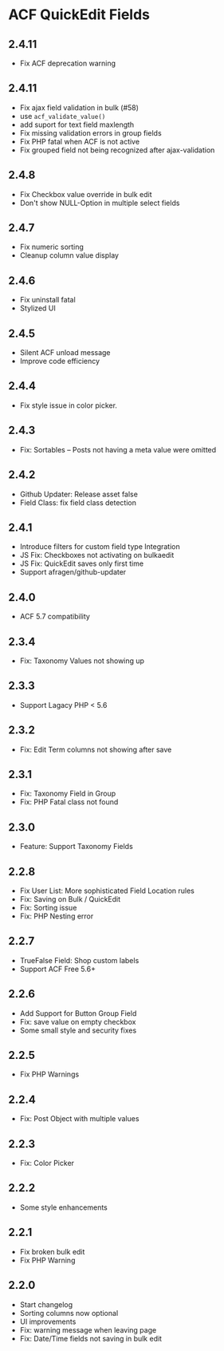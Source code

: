 ACF QuickEdit Fields
====================

2.4.11
-----
 - Fix ACF deprecation warning

2.4.11
-----
 - Fix ajax field validation in bulk (#58)
 - use `acf_validate_value()`
 - add suport for text field maxlength
 - Fix missing validation errors in group fields
 - Fix PHP fatal when ACF is not active
 - Fix grouped field not being recognized after ajax-validation

2.4.8
-----
 - Fix Checkbox value override in bulk edit
 - Don't show NULL-Option in multiple select fields

2.4.7
-----
 - Fix numeric sorting
 - Cleanup column value display

2.4.6
-----
 - Fix uninstall fatal
 - Stylized UI

2.4.5
-----
 - Silent ACF unload message
 - Improve code efficiency

2.4.4
-----
 - Fix style issue in color picker.

2.4.3
-----
 - Fix: Sortables – Posts not having a meta value were omitted

2.4.2
-----
 - Github Updater: Release asset false
 - Field Class: fix field class detection

2.4.1
-----
 - Introduce filters for custom field type Integration
 - JS Fix: Checkboxes not activating on bulkaedit
 - JS Fix: QuickEdit saves only first time
 - Support afragen/github-updater

2.4.0
-----
 - ACF 5.7 compatibility

2.3.4
-----
 - Fix: Taxonomy Values not showing up

2.3.3
-----
 - Support Lagacy PHP < 5.6

2.3.2
-----
 - Fix: Edit Term columns not showing after save

2.3.1
-----
 - Fix: Taxonomy Field in Group
 - Fix: PHP Fatal class not found

2.3.0
-----
 - Feature: Support Taxonomy Fields

2.2.8
-----
 - Fix User List: More sophisticated Field Location rules
 - Fix: Saving on Bulk / QuickEdit
 - Fix: Sorting issue
 - Fix: PHP Nesting error

2.2.7
-----
 - TrueFalse Field: Shop custom labels
 - Support ACF Free 5.6+

2.2.6
-----
 - Add Support for Button Group Field
 - Fix: save value on empty checkbox
 - Some small style and security fixes

2.2.5
-----
 - Fix PHP Warnings

2.2.4
-----
 - Fix: Post Object with multiple values

2.2.3
-----
 - Fix: Color Picker

2.2.2
-----
 - Some style enhancements

2.2.1
-----
 - Fix broken bulk edit
 - Fix PHP Warning

2.2.0
-----
 - Start changelog
 - Sorting columns now optional
 - UI improvements
 - Fix: warning message when leaving page
 - Fix: Date/Time fields not saving in bulk edit
